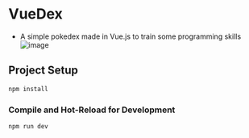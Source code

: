 # VueDex
- A simple pokedex made in Vue.js to train some programming skills
![image](https://user-images.githubusercontent.com/66074743/216323348-63836b2e-ced5-43c0-ba42-4dca991ea27d.png)

## Project Setup

```sh
npm install
```

### Compile and Hot-Reload for Development

```sh
npm run dev
```

